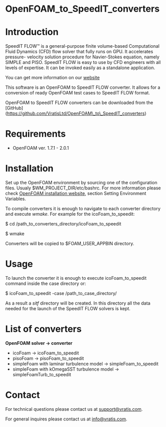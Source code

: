 OpenFOAM_to_SpeedIT_converters
==============================

# Introduction

SpeedIT FLOW™ is a general-purpose finite volume-based Computational Fluid 
Dynamics (CFD) flow solver that fully runs on GPU. It accelerates pressure-
velocity solution procedure for Navier-Stokes equation, namely SIMPLE and PISO. 
SpeedIT FLOW is easy to use by CFD engineers with all levels of expertise. It 
can be invoked easily as a standalone application. 

You can get more information on our [website](www.vratis.com)

This software is an OpenFOAM to SpeedIT FLOW converter. It allows for a 
conversion of  ready OpenFOAM test cases to SpeedIT FLOW format. 

OpenFOAM to SpeedIT FLOW converters can be downloaded from the [GitHub]
(https://github.com/VratisLtd/OpenFOAM\_to\_SpeedIT_converters)

# Requirements

* OpenFOAM ver. 1.7.1 - 2.0.1

# Installation

Set up the OpenFOAM environment by sourcing one of the configuration files. 
Usualy $WM\_PROJECT\_DIR/etc/bashrc. For more information please check 
[OpenFOAM installation website](http://www.openfoam.org/download/source.php), 
section Setting Environment Variables.

To compile converters it is enough to navigate to each converter directory and 
execute _wmake_. For example for the icoFoam\_to\_speedit:

$ cd /path\_to\_converters_directory/icoFoam\_to\_speedit

$ wmake

Converters will be copied to $FOAM\_USER\_APPBIN directory. 

# Usage

To launch the converter it is enough to execute icoFoam\_to\_speedit command 
inside the case directory or:

$ icoFoam\_to\_speedit -case /path\_to\_case\_directory/

As a result a _sitf_ directory will be created. In this directory all the data 
needed for the launch of the SpeedIT FLOW solvers is kept.

# List of converters

**OpenFOAM solver -> converter**

* icoFoam -> icoFoam\_to\_speedit
* pisoFoam -> pisoFoam\_to\_speedit
* simpleFoam with laminar turbulence model -> simpleFoam\_to\_speedit
* simpleFoam with kOmegaSST turbulence model -> simpleFoamTurb\_to\_speedit

# Contact

For technical questions please contact us at <support@vratis.com>.

For general inquires please contact us at <info@vratis.com>.
